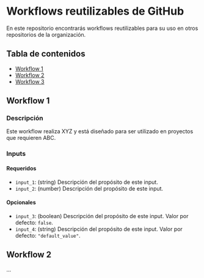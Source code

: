 # Workflows reutilizables de GitHub

En este repositorio encontrarás workflows reutilizables para su uso en otros repositorios de la organización.

## Tabla de contenidos

- [Workflow 1](#workflow-1)
- [Workflow 2](#workflow-2)
- [Workflow 3](#workflow-3)

## Workflow 1

### Descripción

Este workflow realiza XYZ y está diseñado para ser utilizado en proyectos que requieren ABC.

### Inputs

#### Requeridos

- `input_1`: (string) Descripción del propósito de este input.
- `input_2`: (number) Descripción del propósito de este input.

#### Opcionales

- `input_3`: (boolean) Descripción del propósito de este input. Valor por defecto: `false`.
- `input_4`: (string) Descripción del propósito de este input. Valor por defecto: `"default_value"`.

## Workflow 2

...

